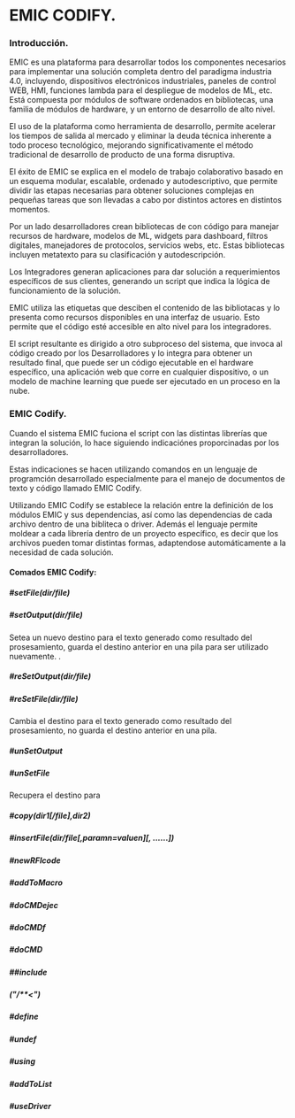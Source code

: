 
# EMIC CODIFY.

### Introducción.

EMIC es una plataforma para desarrollar todos los componentes necesarios para implementar una solución completa dentro del paradigma industria 4.0, incluyendo, dispositivos electrónicos industriales, paneles de control WEB, HMI, funciones lambda para el despliegue de modelos de ML, etc. Está compuesta por módulos de software ordenados en bibliotecas, una familia de módulos de hardware, y un entorno de desarrollo de alto nivel.

El uso de la plataforma como herramienta de desarrollo, permite acelerar los tiempos de salida al mercado y eliminar la deuda técnica inherente a todo proceso tecnológico, mejorando significativamente el método tradicional de desarrollo de producto de una forma disruptiva.

El éxito de EMIC se explica en el modelo de trabajo colaborativo basado en un esquema modular, escalable, ordenado y autodescriptivo, que permite dividir las etapas necesarias para obtener soluciones complejas en pequeñas tareas que son llevadas a cabo por distintos actores en distintos momentos. 

Por un lado desarrolladores crean bibliotecas de con código para manejar recursos de hardware, modelos de ML, widgets para dashboard, filtros digitales, manejadores de protocolos, servicios webs, etc. Estas bibliotecas incluyen metatexto para su clasificación y autodescripción.

Los Integradores generan aplicaciones para dar solución a requerimientos específicos de sus clientes, generando un script que indica la lógica de funcionamiento de la solución. 

EMIC utiliza las etiquetas que desciben el contenido de las bibliotacas y lo presenta como recursos disponibles en una interfaz de usuario. Esto permite que el código esté accesible en alto nivel para los integradores.


El script resultante es dirigido a otro subproceso del sistema, que invoca al código creado por los Desarrolladores y lo integra para obtener un resultado final, que puede ser un código ejecutable en el hardware específico, una aplicación web que corre en cualquier dispositivo, o un modelo de machine learning que puede ser ejecutado en un proceso en la nube.


### EMIC Codify.

Cuando el sistema EMIC fuciona el script con las distintas librerías que integran la solución, lo hace siguiendo indicaciónes proporcinadas por los desarrolladores.

Estas indicaciones se hacen utilizando comandos en un lenguaje de programción desarrollado especialmente para el manejo de documentos de texto y código llamado EMIC Codify.

Utilizando EMIC Codify se establece la relación entre la definición de los módulos EMIC y sus dependencias, así como las dependencias de cada archivo dentro de una bibliteca o driver. Además el lenguaje permite moldear a cada librería dentro de un proyecto específico, es decir que los archivos pueden tomar distintas formas, adaptendose automáticamente a la necesidad de cada solución.

#### Comados EMIC Codify:

##### #setFile(dir/file)
##### #setOutput(dir/file)

Setea un nuevo destino para el texto generado como resultado del prosesamiento, guarda el destino anterior en una pila para ser utilizado nuevamente. 
.

##### #reSetOutput(dir/file)
##### #reSetFile(dir/file)

Cambia el destino para el texto generado como resultado del prosesamiento, no guarda el destino anterior en una pila.

##### #unSetOutput
##### #unSetFile

Recupera el destino para 

##### #copy(dir1[/file],dir2)




##### #insertFile(dir/file[,paramn=valuen][, ......])
##### #newRFIcode 

##### #addToMacro
##### #doCMDejec
##### #doCMDf
##### #doCMD


##### ##include


##### ("/**<")

##### #define
##### #undef
##### #using
##### #addToList
##### #useDriver




